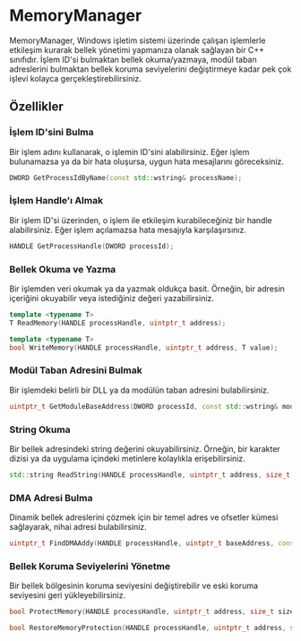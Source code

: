 # MemoryManager

MemoryManager, Windows işletim sistemi üzerinde çalışan işlemlerle etkileşim kurarak bellek yönetimi yapmanıza olanak sağlayan bir C++ sınıfıdır. İşlem ID'si bulmaktan bellek okuma/yazmaya, modül taban adreslerini bulmaktan bellek koruma seviyelerini değiştirmeye kadar pek çok işlevi kolayca gerçekleştirebilirsiniz.

## Özellikler

### İşlem ID'sini Bulma
Bir işlem adını kullanarak, o işlemin ID'sini alabilirsiniz. Eğer işlem bulunamazsa ya da bir hata oluşursa, uygun hata mesajlarını göreceksiniz.

```cpp
DWORD GetProcessIdByName(const std::wstring& processName);
```

### İşlem Handle'ı Almak
Bir işlem ID'si üzerinden, o işlem ile etkileşim kurabileceğiniz bir handle alabilirsiniz. Eğer işlem açılamazsa hata mesajıyla karşılaşırsınız.

```cpp
HANDLE GetProcessHandle(DWORD processId);
```

### Bellek Okuma ve Yazma
Bir işlemden veri okumak ya da yazmak oldukça basit. Örneğin, bir adresin içeriğini okuyabilir veya istediğiniz değeri yazabilirsiniz.

```cpp
template <typename T>
T ReadMemory(HANDLE processHandle, uintptr_t address);

template <typename T>
bool WriteMemory(HANDLE processHandle, uintptr_t address, T value);
```

### Modül Taban Adresini Bulmak
Bir işlemdeki belirli bir DLL ya da modülün taban adresini bulabilirsiniz.

```cpp
uintptr_t GetModuleBaseAddress(DWORD processId, const std::wstring& moduleName);
```

### String Okuma
Bir bellek adresindeki string değerini okuyabilirsiniz. Örneğin, bir karakter dizisi ya da uygulama içindeki metinlere kolaylıkla erişebilirsiniz.

```cpp
std::string ReadString(HANDLE processHandle, uintptr_t address, size_t maxLength = 256);
```

### DMA Adresi Bulma
Dinamik bellek adreslerini çözmek için bir temel adres ve ofsetler kümesi sağlayarak, nihai adresi bulabilirsiniz.

```cpp
uintptr_t FindDMAAddy(HANDLE processHandle, uintptr_t baseAddress, const std::vector<uintptr_t>& offsets);
```

### Bellek Koruma Seviyelerini Yönetme
Bir bellek bölgesinin koruma seviyesini değiştirebilir ve eski koruma seviyesini geri yükleyebilirsiniz.

```cpp
bool ProtectMemory(HANDLE processHandle, uintptr_t address, size_t size, DWORD newProtect, DWORD& oldProtect);

bool RestoreMemoryProtection(HANDLE processHandle, uintptr_t address, size_t size, DWORD oldProtect);
```
